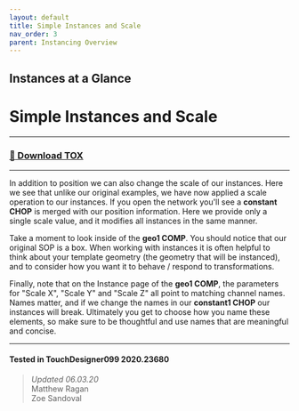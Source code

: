 ```yaml
---
layout: default
title: Simple Instances and Scale
nav_order: 3
parent: Instancing Overview
---
```


## Instances at a Glance
# Simple Instances and Scale

----

### [:floppy_disk: Download TOX](https://github.com/mir-lab/touchdesigner-instancing-examples-code/raw/main/tox/001-overview/container_simple_scale.tox)

----


In addition to position we can also change the scale of our instances. Here we see that unlike our original examples, we have now applied a scale operation to our instances. If you open the network you'll see a **constant CHOP** is merged with our position information. Here we provide only a single scale value, and it modifies all instances in the same manner. 

Take a moment to look inside of the **geo1 COMP**. You should notice that our original SOP is a box. When working with instances it is often helpful to think about your template geometry (the geometry that will be instanced), and to consider how you want it to behave / respond to transformations. 

Finally, note that on the Instance page of the **geo1 COMP**, the parameters for "Scale X", "Scale Y" and "Scale Z" all point to matching channel names. Names matter, and if we change the names in our **constant1 CHOP** our instances will break. Ultimately you get to choose how you name these elements, so make sure to be thoughtful and use names that are meaningful and concise. 

---

#### Tested in TouchDesigner099 2020.23680 
>*Updated 06.03.20*  
Matthew Ragan  
Zoe Sandoval  